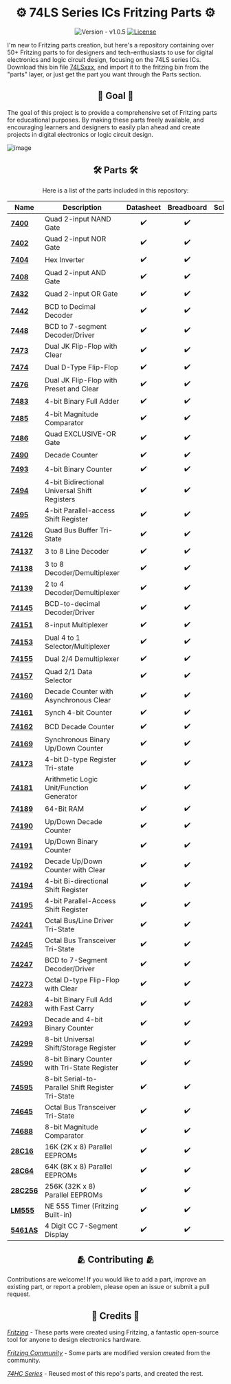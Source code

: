 <h1 align="center"> <strong> ⚙️ 74LS Series ICs Fritzing Parts ⚙️ </strong> </h1>

<div align="center">

  ![Version - v1.0.5](https://img.shields.io/badge/Fritzing-v0.9.10-2ea44f?logo=git&logoColor=red)
  <a href="./LICENSE.txt">
    <img src="https://img.shields.io/badge/License-CC_BY--SA-2ea44f.svg" alt="License">
  </a>
</div>

I'm new to Fritzing parts creation, but here's a repository containing over 50+ Fritzing parts to for designers and tech-enthusiasts to use for digital electronics and logic circuit design, focusing on the 74LS series ICs. Download this bin file [74LSxxx](./74LSxxx.fzbz), and import it to the fritzing bin from the "parts" layer, or just get the part you want through the Parts section.

<h2 align="center"> <strong> 🎯 Goal 🎯  </strong> </h2>

The goal of this project is to provide a comprehensive set of Fritzing parts for educational purposes. By making these parts freely available, and encouraging learners and designers to easily plan ahead and create projects in digital electronics or logic circuit design.

![image](https://github.com/Adr-hyng/74LS-Series-Fritzing-Parts/assets/95139246/3a4984e7-7473-4a3c-b384-7f688c7436f3)


<h2 align="center"> <strong> 🛠️ Parts 🛠️  </strong> </h2>

<div align="center">

  Here is a list of the parts included in this repository:

| <div align="center"> Name </div>                    |<div align="center"> Description </div>| <div align="center"> Datasheet </div> | <div align="center"> Breadboard </div>  | <div align="center"> Schematic </div> | <div align="center"> PCB </div>        |
| ----------------------- | --------------------------------------------- |:----:| --- | --- | ------------------ |
| <b>[7400](./Parts/74LS00.fzpz)</b>     | Quad 2-input NAND Gate                        |  ✔️  | <div align="center"> ✔️ </div> | <div align="center"> ✔️ </div> | ✔️                 |
| <b>[7402](./Parts/74LS02.fzpz)</b>     | Quad 2-input NOR Gate                        |  ✔️  | <div align="center"> ✔️ </div> | <div align="center"> ✔️ </div> | ✔️                 |
| <b>[7404](./Parts/74LS04.fzpz)</b>     | Hex Inverter                        |  ✔️  | <div align="center"> ✔️ </div> | <div align="center"> ✔️ </div> | ✔️                 |
| <b>[7408](./Parts/74LS08.fzpz)</b>     | Quad 2-input AND Gate                        |  ✔️  | <div align="center"> ✔️ </div> | <div align="center"> ✔️ </div> | ✔️                 |
| <b>[7432](./Parts/74LS32.fzpz)</b>     | Quad 2-input OR Gate                        |  ✔️  | <div align="center"> ✔️ </div> | <div align="center"> ✔️ </div> | ✔️                 |
| <b>[7442](./Parts/74LS42.fzpz)</b>     | BCD to Decimal Decoder                        |  ✔️  | <div align="center"> ✔️ </div> | <div align="center"> ✔️ </div> | ✔️                 |
| <b>[7448](./Parts/SN74LS48.fzpz)</b>     |  BCD to 7-segment Decoder/Driver                        |  ✔️  | <div align="center"> ✔️ </div> | <div align="center"> ❌ </div> | ✔️                 |
| <b>[7473](./Parts/74LS73.fzpz)</b>     |   Dual JK Flip-Flop with Clear                        |  ✔️  | <div align="center"> ✔️ </div> | <div align="center"> ❌ </div> | ✔️                 |
| <b>[7474](./Parts/74LS74.fzpz)</b>     |    Dual D-Type Flip-Flop                        |  ✔️  | <div align="center"> ✔️ </div> | <div align="center"> ❌ </div> | ✔️                 |
| <b>[7476](./Parts/74LS76.fzpz)</b>     |    Dual JK Flip-Flop with Preset and Clear                        |  ✔️  | <div align="center"> ✔️ </div> | <div align="center"> ❌ </div> | ✔️                 |
| <b>[7483](./Parts/74LS83.fzpz)</b>     |    4-bit Binary Full Adder                        |  ✔️  | <div align="center"> ✔️ </div> | <div align="center"> ❌ </div> | ✔️                 |
| <b>[7485](./Parts/74LS85.fzpz)</b>     |    4-bit Magnitude Comparator                        |  ✔️  | <div align="center"> ✔️ </div> | <div align="center"> ❌ </div> | ✔️                 |
| <b>[7486](./Parts/74LS86.fzpz)</b>     |     Quad EXCLUSIVE-OR Gate                        |  ✔️  | <div align="center"> ✔️ </div> | <div align="center"> ✔️ </div> | ✔️                 |
| <b>[7490](./Parts/74LS90.fzpz)</b>     |     Decade Counter                        |  ✔️  | <div align="center"> ✔️ </div> | <div align="center"> ❌ </div> | ✔️                 |
| <b>[7493](./Parts/74LS93.fzpz)</b>     |     4-bit Binary Counter                        |  ✔️  | <div align="center"> ✔️ </div> | <div align="center"> ❌ </div> | ✔️                 |
| <b>[7494](./Parts/74LS94.fzpz)</b>     |     4-bit Bidirectional Universal Shift Registers                        |  ✔️  | <div align="center"> ✔️ </div> | <div align="center"> ❌ </div> | ✔️                 |
| <b>[7495](./Parts/74LS95.fzpz)</b>     |     4-bit Parallel-access Shift Register                        |  ✔️  | <div align="center"> ✔️ </div> | <div align="center"> ❌ </div> | ✔️                 |
| <b>[74126](./Parts/74LS126.fzpz)</b>     |     Quad Bus Buffer Tri-State                        |  ✔️  | <div align="center"> ✔️ </div> | <div align="center"> ❌ </div> | ✔️                 |
| <b>[74137](./Parts/74LS137.fzpz)</b>     |     3 to 8 Line Decoder                        |  ✔️  | <div align="center"> ✔️ </div> | <div align="center"> ❌ </div> | ✔️                 |
| <b>[74138](./Parts/74LS138.fzpz)</b>     |     3 to 8 Decoder/Demultiplexer                        |  ✔️  | <div align="center"> ✔️ </div> | <div align="center"> ❌ </div> | ✔️                 |
| <b>[74139](./Parts/74LS139.fzpz)</b>     |     2 to 4 Decoder/Demultiplexer                        |  ✔️  | <div align="center"> ✔️ </div> | <div align="center"> ❌ </div> | ✔️                 |
| <b>[74145](./Parts/74LS145.fzpz)</b>     |     BCD-to-decimal Decoder/Driver                        |  ✔️  | <div align="center"> ✔️ </div> | <div align="center"> ❌ </div> | ✔️                 |
| <b>[74151](./Parts/74LS151.fzpz)</b>     |      8-input Multiplexer                        |  ✔️  | <div align="center"> ✔️ </div> | <div align="center"> ❌ </div> | ✔️                 |
| <b>[74153](./Parts/74LS153.fzpz)</b>     |       Dual 4 to 1 Selector/Multiplexer                        |  ✔️  | <div align="center"> ✔️ </div> | <div align="center"> ❌ </div> | ✔️                 |
| <b>[74155](./Parts/74LS155.fzpz)</b>     |       Dual 2/4 Demultiplexer                        |  ✔️  | <div align="center"> ✔️ </div> | <div align="center"> ❌ </div> | ✔️                 |
| <b>[74157](./Parts/74LS157.fzpz)</b>     |        Quad 2/1 Data Selector                        |  ✔️  | <div align="center"> ✔️ </div> | <div align="center"> ❌ </div> | ✔️                 |
| <b>[74160](./Parts/74LS160.fzpz)</b>     |        Decade Counter with Asynchronous Clear                        |  ✔️  | <div align="center"> ✔️ </div> | <div align="center"> ❌ </div> | ✔️                 |
| <b>[74161](./Parts/74LS161.fzpz)</b>     |        Synch 4-bit Counter                        |  ✔️  | <div align="center"> ✔️ </div> | <div align="center"> ❌ </div> | ✔️                 |
| <b>[74162](./Parts/74LS162.fzpz)</b>     |        BCD Decade Counter                        |  ✔️  | <div align="center"> ✔️ </div> | <div align="center"> ❌ </div> | ✔️                 |
| <b>[74169](./Parts/74LS169.fzpz)</b>     |        Synchronous Binary Up/Down Counter                        |  ✔️  | <div align="center"> ✔️ </div> | <div align="center"> ❌ </div> | ✔️                 |
| <b>[74173](./Parts/74LS173.fzpz)</b>     |        4-bit D-type Register Tri-state                        |  ✔️  | <div align="center"> ✔️ </div> | <div align="center"> ❌ </div> | ✔️                 |
| <b>[74181](./Parts/SN74LS181.fzpz)</b>     |        Arithmetic Logic Unit/Function Generator                        |  ✔️  | <div align="center"> ✔️ </div> | <div align="center"> ✔️ </div> | ✔️                 |
| <b>[74189](./Parts/74LS189.fzpz)</b>     |        64-Bit RAM                        |  ✔️  | <div align="center"> ✔️ </div> | <div align="center"> ❌ </div> | ✔️                 |
| <b>[74190](./Parts/74LS190.fzpz)</b>     |        Up/Down Decade Counter                        |  ✔️  | <div align="center"> ✔️ </div> | <div align="center"> ❌ </div> | ✔️                 |
| <b>[74191](./Parts/74LS191.fzpz)</b>     |        Up/Down Binary Counter                        |  ✔️  | <div align="center"> ✔️ </div> | <div align="center"> ❌ </div> | ✔️                 |
| <b>[74192](./Parts/74LS192.fzpz)</b>     |        Decade Up/Down Counter with Clear                        |  ✔️  | <div align="center"> ✔️ </div> | <div align="center"> ❌ </div> | ✔️                 |
| <b>[74194](./Parts/74LS194.fzpz)</b>     |        4-bit Bi-directional Shift Register                        |  ✔️  | <div align="center"> ✔️ </div> | <div align="center"> ❌ </div> | ✔️                 |
| <b>[74195](./Parts/74LS195.fzpz)</b>     |        4-bit Parallel-Access Shift Register                        |  ✔️  | <div align="center"> ✔️ </div> | <div align="center"> ❌ </div> | ✔️                 |
| <b>[74241](./Parts/74LS241.fzpz)</b>     |        Octal Bus/Line Driver Tri-State                        |  ✔️  | <div align="center"> ✔️ </div> | <div align="center"> ❌ </div> | ✔️                 |
| <b>[74245](./Parts/74LS245.fzpz)</b>     |        Octal Bus Transceiver Tri-State                        |  ✔️  | <div align="center"> ✔️ </div> | <div align="center"> ❌ </div> | ✔️                 |
| <b>[74247](./Parts/74LS247.fzpz)</b>     |        BCD to 7-Segment Decoder/Driver                        |  ✔️  | <div align="center"> ✔️ </div> | <div align="center"> ❌ </div> | ✔️                 |
| <b>[74273](./Parts/74LS273.fzpz)</b>     |        Octal D-type Flip-Flop with Clear                        |  ✔️  | <div align="center"> ✔️ </div> | <div align="center"> ❌ </div> | ✔️                 |
| <b>[74283](./Parts/74LS283.fzpz)</b>     |        4-bit Binary Full Add with Fast Carry                        |  ✔️  | <div align="center"> ✔️ </div> | <div align="center"> ❌ </div> | ✔️                 |
| <b>[74293](./Parts/74LS293.fzpz)</b>     |        Decade and 4-bit Binary Counter                        |  ✔️  | <div align="center"> ✔️ </div> | <div align="center"> ❌ </div> | ✔️                 |
| <b>[74299](./Parts/74LS299.fzpz)</b>     |        8-bit Universal Shift/Storage Register                        |  ✔️  | <div align="center"> ✔️ </div> | <div align="center"> ❌ </div> | ✔️                 |
| <b>[74590](./Parts/74LS590.fzpz)</b>     |        8-bit Binary Counter with Tri-State Register                        |  ✔️  | <div align="center"> ✔️ </div> | <div align="center"> ❌ </div> | ✔️                 |
| <b>[74595](./Parts/74LS595.fzpz)</b>     |        8-bit Serial-to-Parallel Shift Register Tri-State                        |  ✔️  | <div align="center"> ✔️ </div> | <div align="center"> ❌ </div> | ✔️                 |
| <b>[74645](./Parts/74LS645.fzpz)</b>     |        Octal Bus Transceiver Tri-State                        |  ✔️  | <div align="center"> ✔️ </div> | <div align="center"> ❌ </div> | ✔️                 |
| <b>[74688](./Parts/74LS688.fzpz)</b>     |        8-bit Magnitude Comparator                        |  ✔️  | <div align="center"> ✔️ </div> | <div align="center"> ❌ </div> | ✔️                 |
| <b>[28C16](./Parts/AT28C16.fzpz)</b>     |        16K (2K x 8) Parallel EEPROMs                        |  ✔️  | <div align="center"> ✔️ </div> | <div align="center"> ✔️ </div> | ✔️                 |
| <b>[28C64](./Parts/AT28C64.fzpz)</b>     |        64K (8K x 8) Parallel EEPROMs                        |  ✔️  | <div align="center"> ✔️ </div> | <div align="center"> ✔️ </div> | ❌                 |
| <b>[28C256](./Parts/AT28C256.fzpz)</b>     |        256K (32K x 8) Parallel EEPROMs                        |  ✔️  | <div align="center"> ✔️ </div> | <div align="center"> ✔️ </div> | ❌                 |
| <b>[LM555](./Parts/NE555%20Timer.fzpz)</b>     |        NE 555 Timer (Fritzing Built-in)                        |  ✔️  | <div align="center"> ✔️ </div> | <div align="center"> ✔️ </div> | ✔️                 |
| <b>[5461AS](./Parts/7-SEGMENT-4DIGIT%20common%20cathode.fzpz)</b>     |        4 Digit CC 7-Segment Display                        |  ✔️  | <div align="center"> ✔️ </div> | <div align="center"> ✔️ </div> | ✔️                 |


</div>

<h2 align="center"> <strong> 🫂 Contributing 🫂 </strong> </h2>

Contributions are welcome! If you would like to add a part, improve an existing part, or report a problem, please open an issue or submit a pull request.

<h2 align="center"> <strong> 👾 Credits 👾 </strong> </h2>

<i>[Fritzing](https://github.com/fritzing)</i> - These parts were created using Fritzing, a fantastic open-source tool for anyone to design electronics hardware.

<i>[Fritzing Community](https://forum.fritzing.org/)</i> - Some parts are modified version created from the community.

<i>[74HC Series](https://github.com/AwooOOoo/Fritzing_74HCxx)</i> - Reused most of this repo's parts, and created the rest.



